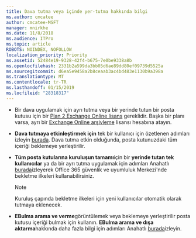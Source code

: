 ```yaml
---
title: Dava tutma veya içinde yer-tutma hakkında bilgi
ms.author: cmcatee
author: cmcatee-MSFT
manager: mnirkhe
ms.date: 11/8/2018
ms.audience: ITPro
ms.topic: article
ROBOTS: NOINDEX, NOFOLLOW
localization_priority: Priority
ms.assetid: 52484e19-9328-42f4-b675-7e0be9338a8b
ms.openlocfilehash: 2331b2a599da3bb05d6ae89dd80ef09739d5525a
ms.sourcegitcommit: d6ea5e9458a2b8ceaab3ac4bd483e1130b9a398a
ms.translationtype: MT
ms.contentlocale: tr-TR
ms.lasthandoff: 01/15/2019
ms.locfileid: "28318317"
---
```

- Bir dava uygulamak için ayrı tutma veya bir yerinde tutun bir posta kutusu için bir [Plan 2 Exchange Online lisans](https://docs.microsoft.com/en-us/office365/servicedescriptions/office-365-platform-service-description/office-365-plan-options) gereklidir. Başka bir planı varsa, ayrı bir [Exchange Online arşivleme](https://docs.microsoft.com/en-us/office365/servicedescriptions/exchange-online-archiving-service-description/exchange-online-archiving-service-description) lisansı hesabına atayın. 
    
- **Dava tutmaya etkinleştirmek için** tek bir kullanıcı için özetlenen adımları izleyin [burada](https://docs.microsoft.com/en-us/office365/SecurityCompliance/place-a-mailbox-on-litigation-hold). Dava tutma etkin olduğunda, posta kutunuzdaki tüm içeriği beklemeye yerleştirilir.
    
- **Tüm posta kutularına kuruluşun tamamı**için bir **yerinde tutan tek kullanıcılar** ya da bir ayrı tutma uygulamak için adımları Anahatlı [burada](https://docs.microsoft.com/en-us/Office365/securitycompliance/retention-policies )izleyerek Office 365 güvenlik ve uyumluluk Merkezi'nde bekletme ilkeleri kullanabilirsiniz.
    
    > [!NOTE]
    > Kuruluş çapında bekletme ilkeleri için yeni kullanıcılar otomatik olarak tutmaya eklenecek. 
  
- **EBulma arama ve verme**görüntülemek veya beklemeye yerleştirilir posta kutusu içeriği bulmak için kullanın. **EBulma arama ve dışa aktarma**hakkında daha fazla bilgi için adımları Anahatlı [burada](https://docs.microsoft.com/en-us/office365/securitycompliance/export-search-results)izleyin.
    


